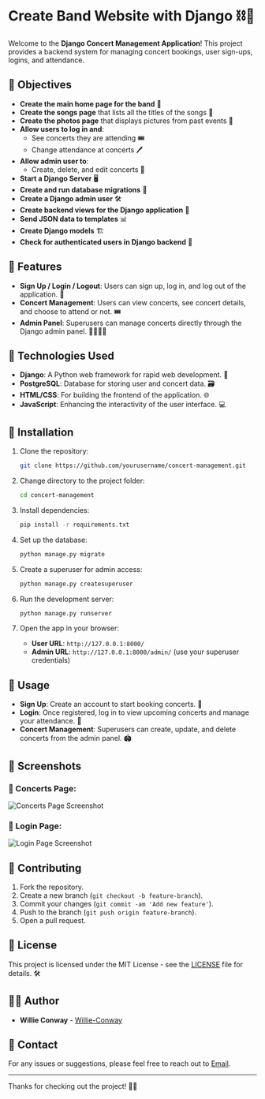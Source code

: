 # Create Band Website with Django ⛓️🎤

Welcome to the **Django Concert Management Application**! This project provides a backend system for managing concert bookings, user sign-ups, logins, and attendance. 

## 🎯 Objectives

- **Create the main home page for the band** 🎸
- **Create the songs page** that lists all the titles of the songs 🎵
- **Create the photos page** that displays pictures from past events 📸
- **Allow users to log in and**:
  - See concerts they are attending 🎟️
  - Change attendance at concerts 🖊️
- **Allow admin user to**:
  - Create, delete, and edit concerts 🔧
- **Start a Django Server** 🖥️
- **Create and run database migrations** 🔄
- **Create a Django admin user** 🛠️
- **Create backend views for the Django application** 📝
- **Send JSON data to templates** 📊
- **Create Django models** 🏗️
- **Check for authenticated users in Django backend** 🔐

## 🚀 Features

- **Sign Up / Login / Logout**: Users can sign up, log in, and log out of the application. 🔐
- **Concert Management**: Users can view concerts, see concert details, and choose to attend or not. 🎟️
- **Admin Panel**: Superusers can manage concerts directly through the Django admin panel. 👨‍💻👩‍💻

## 🔧 Technologies Used

- **Django**: A Python web framework for rapid web development. 🐍
- **PostgreSQL**: Database for storing user and concert data. 🗃️
- **HTML/CSS**: For building the frontend of the application. 🌐
- **JavaScript**: Enhancing the interactivity of the user interface. 💻

## 🌱 Installation

1. Clone the repository:
   ```bash
   git clone https://github.com/yourusername/concert-management.git
   ```

2. Change directory to the project folder:
   ```bash
   cd concert-management
   ```

3. Install dependencies:
   ```bash
   pip install -r requirements.txt
   ```

4. Set up the database:
   ```bash
   python manage.py migrate
   ```

5. Create a superuser for admin access:
   ```bash
   python manage.py createsuperuser
   ```

6. Run the development server:
   ```bash
   python manage.py runserver
   ```

7. Open the app in your browser:
   - **User URL**: `http://127.0.0.1:8000/`
   - **Admin URL**: `http://127.0.0.1:8000/admin/` (use your superuser credentials)

## 🎉 Usage

- **Sign Up**: Create an account to start booking concerts. 📝
- **Login**: Once registered, log in to view upcoming concerts and manage your attendance. 🔑
- **Concert Management**: Superusers can create, update, and delete concerts from the admin panel. 🏟️

## 📸 Screenshots

### 🎤 Concerts Page:
![Concerts Page Screenshot](path/to/concerts-page-screenshot.png)

### 🔐 Login Page:
![Login Page Screenshot](path/to/login-page-screenshot.png)

## 🤝 Contributing

1. Fork the repository.
2. Create a new branch (`git checkout -b feature-branch`).
3. Commit your changes (`git commit -am 'Add new feature'`).
4. Push to the branch (`git push origin feature-branch`).
5. Open a pull request.

## 📝 License

This project is licensed under the MIT License - see the [LICENSE](LICENSE) file for details. 🛠️

## 👨‍💻 Author

- **Willie Conway** - [Willie-Conway](https://github.com/Willie-Conway)

## 📧 Contact

For any issues or suggestions, please feel free to reach out to [Email](mailto:hire.willie.conway@gmail.com).

---

Thanks for checking out the project! 🙌🚀



